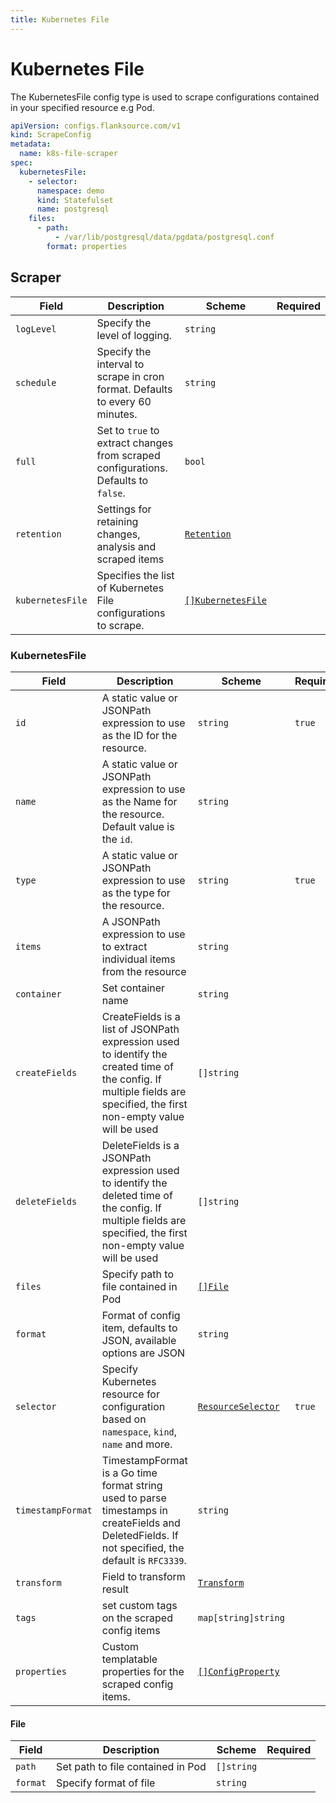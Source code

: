 ```yaml
---
title: Kubernetes File
---
```


# <Icon name="k8s-pod"/> Kubernetes File

The KubernetesFile config type is used to scrape configurations contained in your specified resource e.g Pod.

```yaml title='k8s-file-scraper.yaml'
apiVersion: configs.flanksource.com/v1
kind: ScrapeConfig
metadata:
  name: k8s-file-scraper
spec:
  kubernetesFile:
    - selector:
      namespace: demo
      kind: Statefulset
      name: postgresql
    files:
      - path:
          - /var/lib/postgresql/data/pgdata/postgresql.conf
        format: properties
```

## Scraper

| Field            | Description                                                                        | Scheme                                       | Required |
| ---------------- | ---------------------------------------------------------------------------------- | -------------------------------------------- | -------- |
| `logLevel`       | Specify the level of logging.                                                      | `string`                                     |          |
| `schedule`       | Specify the interval to scrape in cron format. Defaults to every 60 minutes.       | `string`                                     |          |
| `full`           | Set to `true` to extract changes from scraped configurations. Defaults to `false`. | `bool`                                       |          |
| `retention`      | Settings for retaining changes, analysis and scraped items                         | [`Retention`](/config-db/concepts/retention) |          |
| `kubernetesFile` | Specifies the list of Kubernetes File configurations to scrape.                    | [`[]KubernetesFile`](#kubernetesfile)        |          |

### KubernetesFile

| Field             | Description                                                                                                                                                             | Scheme                                                  | Required |
| ----------------- | ----------------------------------------------------------------------------------------------------------------------------------------------------------------------- | ------------------------------------------------------- | -------- |
| `id`              | A static value or JSONPath expression to use as the ID for the resource.                                                                                                | `string`                                                | `true`   |
| `name`            | A static value or JSONPath expression to use as the Name for the resource. Default value is the `id`.                                                                   | `string`                                                |          |
| `type`            | A static value or JSONPath expression to use as the type for the resource.                                                                                              | `string`                                                | `true`   |
| `items`           | A JSONPath expression to use to extract individual items from the resource                                                                                              | `string`                                                |          |
| `container`       | Set container name                                                                                                                                                      | `string`                                                |          |
| `createFields`    | CreateFields is a list of JSONPath expression used to identify the created time of the config. If multiple fields are specified, the first non-empty value will be used | `[]string`                                              |          |
| `deleteFields`    | DeleteFields is a JSONPath expression used to identify the deleted time of the config. If multiple fields are specified, the first non-empty value will be used         | `[]string`                                              |          |
| `files`           | Specify path to file contained in Pod                                                                                                                                   | [`[]File`](#file)                                       |          |
| `format`          | Format of config item, defaults to JSON, available options are JSON                                                                                                     | `string`                                                |          |
| `selector`        | Specify Kubernetes resource for configuration based on `namespace`, `kind`, `name` and more.                                                                            | [`ResourceSelector`](/referencce/resource-selector) | `true`   |
| `timestampFormat` | TimestampFormat is a Go time format string used to parse timestamps in createFields and DeletedFields. If not specified, the default is `RFC3339`.                      | `string`                                                |          |
| `transform`       | Field to transform result                                                                        | [`Transform`](/config-db/concepts/transform)                        |          |
| `tags`            | set custom tags on the scraped config items                                                                                                                             | `map[string]string`                                     |          |
| `properties`      | Custom templatable properties for the scraped config items.                                                                                                             | [`[]ConfigProperty`](/reference/config-db/properties)          |          |

#### File

| Field    | Description                       | Scheme     | Required |
| -------- | --------------------------------- | ---------- | -------- |
| `path`   | Set path to file contained in Pod | `[]string` |          |
| `format` | Specify format of file            | `string`   |          |

